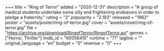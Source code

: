 +++
title = "Ring of Terror"
added = "2020-12-31"
description = "A group of medical students undertake some silly and frightening endeavors in order to pledge a fraternity."
rating = "2"
popularity = "2.193"
released = "1962"
poster = "assets/poster/ring-of-terror.jpg"
cover = "assets/cover/ring-of-terror.jpg"
file = "https://archive.org/download/RingofTerror/RingofTerror.avi"
genres = ["Horror, Thriller"]
imdb_id = "tt0056415"
runtime = "71"
tagline = ""
original_language = "en"
budget = "0"
revenue = "0"
+++